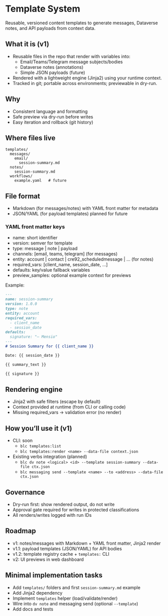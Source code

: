 # Template System

Reusable, versioned content templates to generate messages, Dataverse notes, and API payloads from context data.

## What it is (v1)

- Reusable files in the repo that render with variables into:
  - Email/Teams/Telegram message subjects/bodies
  - Dataverse notes (annotations)
  - Simple JSON payloads (future)
- Rendered with a lightweight engine (Jinja2) using your runtime context.
- Tracked in git; portable across environments; previewable in dry-run.

## Why

- Consistent language and formatting
- Safe preview via dry-run before writes
- Easy iteration and rollback (git history)

## Where files live

```
templates/
  messages/
    email/
      session-summary.md
  notes/
    session-summary.md
  workflows/
    example.yaml   # future
```

## File format

- Markdown (for messages/notes) with YAML front matter for metadata
- JSON/YAML (for payload templates) planned for future

### YAML front matter keys

- name: short identifier
- version: semver for template
- type: message | note | payload
- channels: [email, teams, telegram] (for messages)
- entity: account | contact | cre92_scheduledmessage | … (for notes)
- required_vars: [client_name, session_date, …]
- defaults: key/value fallback variables
- preview_samples: optional example context for previews

Example:

```markdown
---
name: session-summary
version: 1.0.0
type: note
entity: account
required_vars:
  - client_name
  - session_date
defaults:
  signature: "— Mensio"
---
# Session Summary for {{ client_name }}

Date: {{ session_date }}

{{ summary_text }}

{{ signature }}
```

## Rendering engine

- Jinja2 with safe filters (escape by default)
- Context provided at runtime (from CLI or calling code)
- Missing required_vars → validation error (no render)

## How you’ll use it (v1)

- CLI: soon
  - `blc templates:list`
  - `blc templates:render <name> --data-file context.json`
- Existing verbs integration (planned)
  - `blc dv note <logical> <id> --template session-summary --data-file ctx.json`
  - `blc messaging send --template <name> --to <address> --data-file ctx.json`

## Governance

- Dry-run first: show rendered output, do not write
- Approval gate required for writes in protected classifications
- All renders/writes logged with run IDs

## Roadmap

- v1: notes/messages with Markdown + YAML front matter, Jinja2 render
- v1.1: payload templates (JSON/YAML) for API bodies
- v1.2: template registry cache + `templates:` CLI
- v2: UI previews in web dashboard

## Minimal implementation tasks

- Add `templates/` folders and first `session-summary.md` example
- Add Jinja2 dependency
- Implement `templates` helper (load/validate/render)
- Wire into `dv note` and messaging send (optional `--template`)
- Add docs and tests
